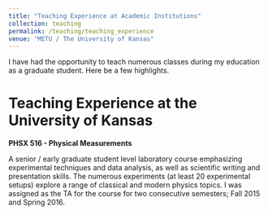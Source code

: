 ```yaml
---
title: "Teaching Experience at Academic Institutions"
collection: teaching
permalink: /teaching/teaching_experience
venue: "METU / The University of Kansas"
---
```


I have had the opportunity to teach numerous classes during my education as a graduate student. Here be a few highlights. 


Teaching Experience at the University of Kansas
======

**PHSX 516 -  Physical Measurements** 

A senior / early graduate student level laboratory course emphasizing experimental techniques and data analysis, as well as scientific writing and presentation skills. The numerous experiments (at least 20 experimental setups) explore a range of classical and modern physics topics. I was assigned as the TA for the course for two consecutive semesters; Fall 2015 and Spring 2016.
